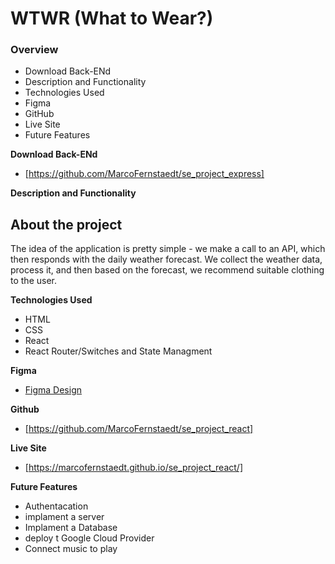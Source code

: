 # WTWR (What to Wear?)

### Overview

- Download Back-ENd
- Description and Functionality
- Technologies Used
- Figma
- GitHub
- Live Site
- Future Features

**Download Back-ENd**

- [https://github.com/MarcoFernstaedt/se_project_express]

**Description and Functionality**

## About the project

The idea of the application is pretty simple - we make a call to an API, which then responds with the daily weather forecast. We collect the weather data, process it, and then based on the forecast, we recommend suitable clothing to the user.

**Technologies Used**

- HTML
- CSS
- React
- React Router/Switches and State Managment


**Figma**

- [Figma Design](https://www.figma.com/file/DTojSwldenF9UPKQZd6RRb/Sprint-10%3A-WTWR)

**Github**

- [https://github.com/MarcoFernstaedt/se_project_react]

**Live Site**

- [https://marcofernstaedt.github.io/se_project_react/]

**Future Features**

- Authentacation
- implament a server
- Implament a Database
- deploy t Google Cloud Provider
- Connect music to play